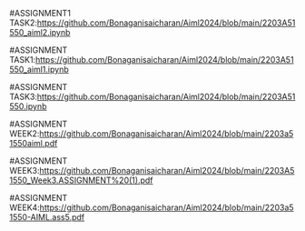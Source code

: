 #ASSIGNMENT1 TASK2:https://github.com/Bonaganisaicharan/Aiml2024/blob/main/2203A51550_aiml2.ipynb

#ASSIGNMENT TASK1:https://github.com/Bonaganisaicharan/Aiml2024/blob/main/2203A51550_aiml1.ipynb

#ASSIGNMENT TASK3:https://github.com/Bonaganisaicharan/Aiml2024/blob/main/2203A51550.ipynb

#ASSIGNMENT WEEK2:https://github.com/Bonaganisaicharan/Aiml2024/blob/main/2203a51550aiml.pdf

#ASSIGNMENT WEEK3:https://github.com/Bonaganisaicharan/Aiml2024/blob/main/2203A51550_Week3.ASSIGNMENT%20(1).pdf

#ASSIGNMENT WEEK4:https://github.com/Bonaganisaicharan/Aiml2024/blob/main/2203a51550-AIML.ass5.pdf
